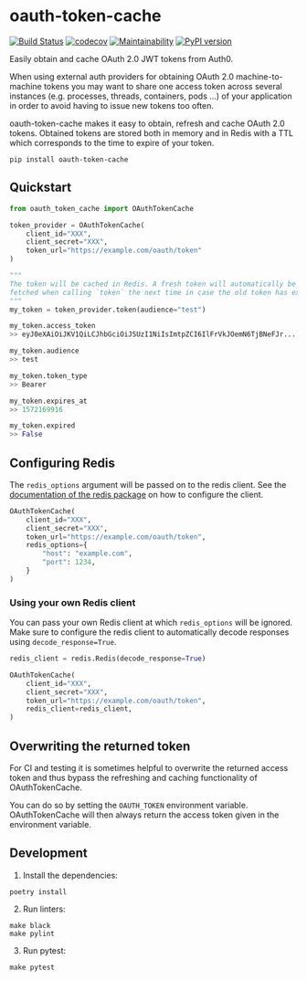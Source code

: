# oauth-token-cache

[![Build Status](https://travis-ci.org/NikolaiGulatz/oauth-token-cache.svg?branch=master)](https://travis-ci.org/NikolaiGulatz/oauth-token-cache) [![codecov](https://codecov.io/gh/NikolaiGulatz/oauth-token-cache/branch/master/graph/badge.svg)](https://codecov.io/gh/NikolaiGulatz/oauth-token-cache) [![Maintainability](https://api.codeclimate.com/v1/badges/0c5868af680f364adafa/maintainability)](https://codeclimate.com/github/NikolaiGulatz/oauth-token-cache/maintainability) [![PyPI version](https://badge.fury.io/py/oauth-token-cache.svg)](https://badge.fury.io/py/oauth-token-cache)

Easily obtain and cache OAuth 2.0 JWT tokens from Auth0.

When using external auth providers for obtaining OAuth 2.0 machine-to-machine tokens you may want to share one access
token across several instances (e.g. processes, threads, containers, pods ...) of your application in order to avoid
having to issue new tokens too often.

oauth-token-cache makes it easy to obtain, refresh and cache OAuth 2.0 tokens. Obtained tokens are stored both in
memory and in Redis with a TTL which corresponds to the time to expire of your token.

```shell
pip install oauth-token-cache
```

## Quickstart

```python
from oauth_token_cache import OAuthTokenCache

token_provider = OAuthTokenCache(
    client_id="XXX",
    client_secret="XXX",
    token_url="https://example.com/oauth/token"
)

"""
The token will be cached in Redis. A fresh token will automatically be
fetched when calling `token` the next time in case the old token has expired.
"""
my_token = token_provider.token(audience="test")

my_token.access_token
>> eyJ0eXAiOiJKV1QiLCJhbGciOiJSUzI1NiIsImtpZCI6IlFrVkJOemN6TjBNeFJr...

my_token.audience
>> test

my_token.token_type
>> Bearer

my_token.expires_at
>> 1572169916

my_token.expired
>> False
```

## Configuring Redis

The `redis_options` argument will be passed on to the redis client. See the [documentation of the redis package](https://pypi.org/project/redis/) on how to configure the client.

```python
OAuthTokenCache(
    client_id="XXX",
    client_secret="XXX",
    token_url="https://example.com/oauth/token",
    redis_options={
        "host": "example.com",
        "port": 1234,
    }
)
```

### Using your own Redis client

You can pass your own Redis client at which `redis_options` will be ignored. Make sure to configure the redis client to
automatically decode responses using `decode_response=True`.

```python
redis_client = redis.Redis(decode_response=True)

OAuthTokenCache(
    client_id="XXX",
    client_secret="XXX",
    token_url="https://example.com/oauth/token",
    redis_client=redis_client,
)
```

## Overwriting the returned token

For CI and testing it is sometimes helpful to overwrite the returned access token and thus bypass the refreshing and caching functionality of OAuthTokenCache.

You can do so by setting the `OAUTH_TOKEN` environment variable. OAuthTokenCache will then always return the access token given in the environment variable.

## Development

1. Install the dependencies:

```shell
poetry install
```

2. Run linters:

```shell
make black
make pylint
```

3. Run pytest:

```shell
make pytest
```
